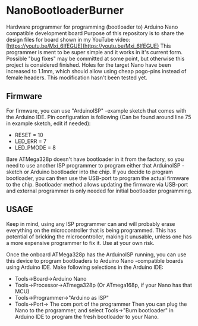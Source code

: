 # NanoBootloaderBurner
 Hardware programmer for programming (bootloader to) Arduino Nano compatible development board
 Purpose of this repository is to share the design files for board shown in my YouTube video: [https://youtu.be/Mxi_6IfEGUE](https://youtu.be/Mxi_6IfEGUE)
 This programmer is ment to be super simple and it works in it's current form. Possible "bug fixes" may be committed at some point, but otherwise this project is considered finished.
 Holes for the target Nano have been increased to 1.1mm, which should allow using cheap pogo-pins instead of female headers. This modification hasn't been tested yet.
## Firmware
 For firmware, you can use "ArduinoISP" -example sketch that comes with the Arduino IDE. 
 Pin configuration is following (Can be found around line 75 in example sketch, edit if needed):
 * RESET = 10
 * LED_ERR = 7
 * LED_PMODE = 8
 
 Bare ATMega328p doesn't have bootloader in it from the factory, so you need to use another ISP programmer to program either that ArduinoISP -sketch or Arduino bootloader into the chip. If you decide to program bootloader, you can then use the USB-port to program the actual firmware to the chip. Bootloader method allows updating the firmware via USB-port and external programmer is only needed for initial bootloader programming.
 
## USAGE
 Keep in mind, using any ISP programmer can and will probably erase everything on the microcontroller that is being programmed. This has potential of bricking the microcontroller, making it unusable, unless one has a more expensive programmer to fix it. Use at your own risk.
 
 Once the onboard ATMega328p has the ArduinoISP running, you can use this device to program bootloaders to Arduino Nano -compatible boards using Arduino IDE.
 Make following selections in the Arduino IDE:
 * Tools->Board->Arduino Nano
 * Tools->Processor->ATmega328p (Or ATmega168p, if your Nano has that MCU)
 * Tools->Programmer->"Arduino as ISP"
 * Tools->Port-> The com port of the programmer
 Then you can plug the Nano to the programmer, and select Tools->"Burn bootloader" in Arduino IDE to program the fresh bootloader to your Nano.
 
